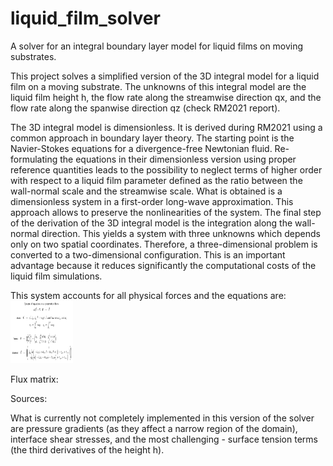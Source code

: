 # liquid_film_solver
A solver for an integral boundary layer model for liquid films on moving substrates.


This project solves a simplified version of the 3D integral model
for a liquid film on a moving substrate.
The unknowns of this integral model are
the liquid film height h,
the flow rate along the streamwise direction qx,
and the flow rate along the spanwise direction qz
(check RM2021 report).


The 3D integral model is dimensionless.
It is derived during RM2021 using a common approach
in boundary layer theory.
The starting point is the Navier-Stokes equations
for a divergence-free Newtonian fluid.
Re-formulating the equations in their dimensionless version
using proper reference quantities
leads to the possibility to neglect terms of higher order
with respect to a liquid film parameter
defined as the ratio between the wall-normal scale
and the streamwise scale.
What is obtained is a dimensionless system
in a first-order long-wave approximation.
This approach allows to preserve the nonlinearities of the system.
The final step of the derivation of the 3D integral model is
the integration along the wall-normal direction.
This yields a system with three unknowns which depends only
on two spatial coordinates.
Therefore, a three-dimensional problem is converted
to a two-dimensional configuration.
This is an important advantage
because it reduces significantly the computational
costs of the liquid film simulations.


This system accounts for all physical forces and the equations are:
<img src="images_eqns/system.png" width="100" height="100">

Flux matrix:


Sources:





What is currently not completely implemented
in this version of the solver are
pressure gradients (as they affect a narrow region of the domain),
interface shear stresses,
and the most challenging - surface tension terms
(the third derivatives of the height h).
